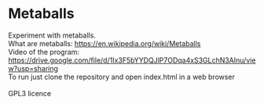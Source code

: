 <h1>Metaballs</h1>
Experiment with metaballs.<br>
What are metaballs: <a href="https://en.wikipedia.org/wiki/Metaballs">https://en.wikipedia.org/wiki/Metaballs<a><br>
Video of the program: <a href="https://drive.google.com/file/d/1Ix3F5bYYDQJlP7ODqa4xS3GLchN3AInu/view?usp=sharing">https://drive.google.com/file/d/1Ix3F5bYYDQJlP7ODqa4xS3GLchN3AInu/view?usp=sharing<a><br>
To run just clone the repository and open index.html in a web browser
<br><br>
GPL3 licence
